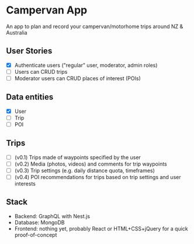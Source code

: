 # Campervan App

An app to plan and record your campervan/motorhome trips around NZ & Australia

## User Stories

- [x] Authenticate users ("regular" user, moderator, admin roles)
- [ ] Users can CRUD trips
- [ ] Moderator users can CRUD places of interest (POIs)

## Data entities

- [x] User
- [ ] Trip
- [ ] POI

## Trips

- [ ] \(v0.1) Trips made of waypoints specified by the user
- [ ] \(v0.2) Media (photos, videos) and comments for trip waypoints
- [ ] \(v0.3) Trip settings (e.g. daily distance quota, timeframes)
- [ ] \(v0.4) POI recommendations for trips based on trip settings and user interests

## Stack

- Backend: GraphQL with Nest.js
- Database: MongoDB
- Frontend: nothing yet, probably React or HTML+CSS+jQuery for a quick proof-of-concept